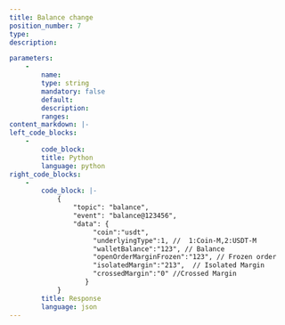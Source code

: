 ```yaml
---
title: Balance change
position_number: 7
type:
description: 

parameters:
    -
        name:
        type: string
        mandatory: false
        default:
        description:
        ranges:
content_markdown: |-
left_code_blocks:
    -
        code_block:
        title: Python
        language: python
right_code_blocks:
    -
        code_block: |-
            {
                "topic": "balance", 
                "event": "balance@123456", 
                "data": {
                     "coin":"usdt",
                     "underlyingType":1, //  1:Coin-M,2:USDT-M
                     "walletBalance":"123", // Balance
                     "openOrderMarginFrozen":"123", // Frozen order
                     "isolatedMargin":"213",  // Isolated Margin
                     "crossedMargin":"0" //Crossed Margin
                   }  
            }
        title: Response
        language: json
---
```

